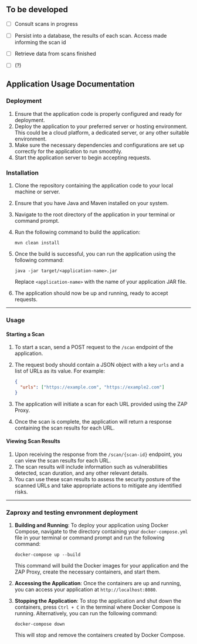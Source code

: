## To be developed   

- [ ] Consult scans in progress

- [ ] Persist into a database, the results of each scan. Access made informing the scan id
      
- [ ] Retrieve data from scans finished

- [ ] (?)

## Application Usage Documentation

### Deployment

1. Ensure that the application code is properly configured and ready for deployment.
2. Deploy the application to your preferred server or hosting environment. This could be a cloud platform, a dedicated server, or any other suitable environment.
3. Make sure the necessary dependencies and configurations are set up correctly for the application to run smoothly.
4. Start the application server to begin accepting requests.

### Installation

1. Clone the repository containing the application code to your local machine or server.
2. Ensure that you have Java and Maven installed on your system.
3. Navigate to the root directory of the application in your terminal or command prompt.
4. Run the following command to build the application:

   ```
   mvn clean install
   ```

5. Once the build is successful, you can run the application using the following command:

   ```
   java -jar target/<application-name>.jar
   ```

   Replace `<application-name>` with the name of your application JAR file.

6. The application should now be up and running, ready to accept requests.

---

### Usage

#### Starting a Scan

1. To start a scan, send a POST request to the `/scan` endpoint of the application.
2. The request body should contain a JSON object with a key `urls` and a list of URLs as its value. For example:

   ```json
   {
     "urls": ["https://example.com", "https://example2.com"]
   }
   ```

3. The application will initiate a scan for each URL provided using the ZAP Proxy.
4. Once the scan is complete, the application will return a response containing the scan results for each URL.

#### Viewing Scan Results

1. Upon receiving the response from the `/scan/{scan-id}` endpoint, you can view the scan results for each URL.
2. The scan results will include information such as vulnerabilities detected, scan duration, and any other relevant details.
3. You can use these scan results to assess the security posture of the scanned URLs and take appropriate actions to mitigate any identified risks.

---


### Zaproxy and testing envronment deployment 

1. **Building and Running**: To deploy your application using Docker Compose, navigate to the directory containing your `docker-compose.yml` file in your terminal or command prompt and run the following command:

   ```
   docker-compose up --build
   ```

   This command will build the Docker images for your application and the ZAP Proxy, create the necessary containers, and start them.

2. **Accessing the Application**: Once the containers are up and running, you can access your application at `http://localhost:8080`.

3. **Stopping the Application**: To stop the application and shut down the containers, press `Ctrl + C` in the terminal where Docker Compose is running. Alternatively, you can run the following command:

   ```
   docker-compose down
   ```

   This will stop and remove the containers created by Docker Compose.
